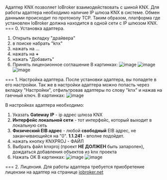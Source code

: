 Адаптер KNX позволяет IoBroker взаимодействовать с шиной KNX. Для работы адаптера необходимо наличие IP шлюза KNX в системе. Обмен данными происходит по протоколу TCP. Таким образом, платформа где установлен IoBroker должна находится в одной сети с IP шлюзом KNX.
=== 0. Установка адаптера.
1. Открыть вкладку "драйвера"
2. в поиске набрать "knx"
3. нажать на ...
4. нажать на **+**
5. нажать "Добавить"
6. Принять лицензионное соглашение
В картинках:
![image](https://user-images.githubusercontent.com/37106885/120390390-52383e00-c336-11eb-8b6f-9aa5f4faf711.png)
![image](https://user-images.githubusercontent.com/37106885/120390415-59f7e280-c336-11eb-8cbd-7818edcc1dc4.png)
![image](https://user-images.githubusercontent.com/37106885/120390434-5fedc380-c336-11eb-92cb-448f347b3731.png)

=== 1. Настройка адаптера.
После установки адаптера, вы попадете в его настройки. Так же в настройки адаптера можно попасть через вкладку "Настройки", отфильтровав адаптеры по слову "knx" и нажав на гаечный ключ.
В картинках:
![image](https://user-images.githubusercontent.com/37106885/120390479-6aa85880-c336-11eb-997b-759526d23426.png)

В настройках адаптера необходимо:
1. Указать **Gateway IP** - ip адрес шлюза KNX
2. **Интерфейс локальной сети** - тот интерфейс, который выходит в локальную сеть
3. **Физический EIB адрес** - любой __свободный__ EIB адрес, не заканчивающийся на "0". **1.1.241** - вполне подойдет.
4. нажать кнопку KNXPROJ - ФАЙЛ
5. Выбрать файл knxproj (проект __НЕ ДОЛЖЕН__ быть запаролен), дождаться добавления объектов из knx проекта
6. Нажать OK
В картинках:
![image](https://user-images.githubusercontent.com/37106885/120390523-798f0b00-c336-11eb-91cd-f55111591a25.png)
![image](https://user-images.githubusercontent.com/37106885/120390533-7dbb2880-c336-11eb-85dd-52fc9209eb56.png)

=== 2. Лицензия.
Для работы адаптера требуется приобретение лицензии на адаптер на странице [iobroker.net](https://iobroker.net/accountLicenses) 
